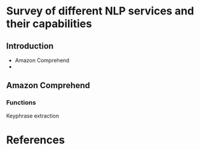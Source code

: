 # Survey of different NLP services and their capabilities

## Introduction

- Amazon Comprehend
- 

## Amazon Comprehend

### Functions

Keyphrase extraction


# References
[^ref1]: 

